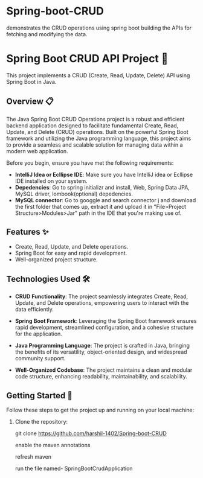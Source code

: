 # Spring-boot-CRUD
demonstrates the CRUD operations using spring boot building the APIs for fetching and modifying the data.

# Spring Boot CRUD API Project 🚀

This project implements a CRUD (Create, Read, Update, Delete) API using Spring Boot in Java.

## Overview 📋

The Java Spring Boot CRUD Operations project is a robust and efficient backend application designed to facilitate fundamental Create, Read, Update, and Delete (CRUD) operations. Built on the powerful Spring Boot framework and utilizing the Java programming language, this project aims to provide a seamless and scalable solution for managing data within a modern web application.

Before you begin, ensure you have met the following requirements:
- **IntelliJ Idea or Ecllipse IDE**: Make sure you have IntelliJ idea or Ecllipse IDE installed on your system.
- **Depedencies**: Go to spring initializr and install, Web, Spring Data JPA, MySQL driver, lombook(optional) depedencies.
- **MySQL connector**: Go to googgle and search connector j and download the first folder that comes up, extract it and upload it in "File>Project Structure>Modules>Jar" path  in the IDE that you're making use of.


## Features ✨

- Create, Read, Update, and Delete operations.
- Spring Boot for easy and rapid development.
- Well-organized project structure.

## Technologies Used 🛠️

- **CRUD Functionality**: The project seamlessly integrates Create, Read, Update, and Delete operations, empowering users to interact with the data efficiently.

- **Spring Boot Framework**: Leveraging the Spring Boot framework ensures rapid development, streamlined configuration, and a cohesive structure for the application.

- **Java Programming Language**: The project is crafted in Java, bringing the benefits of its versatility, object-oriented design, and widespread community support.

- **Well-Organized Codebase**: The project maintains a clean and modular code structure, enhancing readability, maintainability, and scalability.


## Getting Started 🚦

Follow these steps to get the project up and running on your local machine:

1. Clone the repository:

   git clone https://github.com/harshil-1402/Spring-boot-CRUD

   enable the maven annotations

   refresh maven

   run the file named- SpringBootCrudApplication
